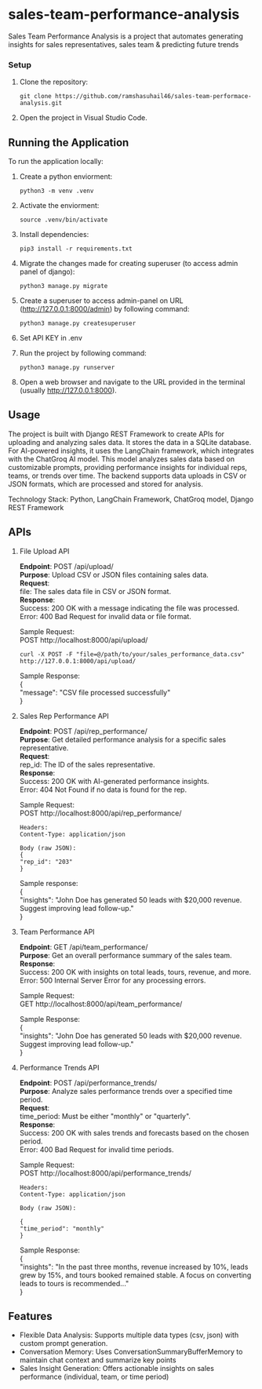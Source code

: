 # sales-team-performance-analysis

Sales Team Performance Analysis is a project that automates generating insights for sales representatives, sales team & predicting future trends

### Setup

1. Clone the repository:
   ```
   git clone https://github.com/ramshasuhail46/sales-team-performace-analysis.git
   ```

2. Open the project in Visual Studio Code.

## Running the Application

To run the application locally:

1. Create a python enviorment:
   ```
   python3 -m venv .venv 
   ```
2. Activate the enviorment:
   ```
   source .venv/bin/activate
   ```
3. Install dependencies:
   ```
   pip3 install -r requirements.txt
   ```
4. Migrate the changes made for creating superuser (to access admin panel of django):
   ```
   python3 manage.py migrate
   ```
5. Create a superuser to access admin-panel on URL (http://127.0.0.1:8000/admin) by following command:
   ```
   python3 manage.py createsuperuser
   ```
6. Set API KEY in .env 

7. Run the project by following command:
   ```
   python3 manage.py runserver
   ```

8. Open a web browser and navigate to the URL provided in the terminal (usually http://127.0.0.1:8000).

## Usage

The project is built with Django REST Framework to create APIs for uploading and analyzing sales data. It stores the data in a SQLite database. For AI-powered insights, it uses the LangChain framework, which integrates with the ChatGroq AI model. This model analyzes sales data based on customizable prompts, providing performance insights for individual reps, teams, or trends over time. The backend supports data uploads in CSV or JSON formats, which are processed and stored for analysis.

Technology Stack:
    Python, 
    LangChain Framework, 
    ChatGroq model, 
    Django REST Framework

## APIs 

1. File Upload API

    **Endpoint**: POST /api/upload/  
    **Purpose**: Upload CSV or JSON files containing sales data.  
    **Request**:  
      file: The sales data file in CSV or JSON format.  
    **Response**:  
        Success: 200 OK with a message indicating the file was processed.  
        Error: 400 Bad Request for invalid data or file format.  

    Sample Request:  
    POST http://localhost:8000/api/upload/  

    ```
    curl -X POST -F "file=@/path/to/your/sales_performance_data.csv" http://127.0.0.1:8000/api/upload/
    ```
    Sample Response:  
    {  
        "message": "CSV file processed successfully"  
    }  

    

2. Sales Rep Performance API

    **Endpoint**: POST /api/rep_performance/  
    **Purpose**: Get detailed performance analysis for a specific sales representative.  
    **Request**:  
        rep_id: The ID of the sales representative.  
    **Response**:  
        Success: 200 OK with AI-generated performance insights.  
        Error: 404 Not Found if no data is found for the rep.  

    Sample Request:  
    POST http://localhost:8000/api/rep_performance/  
    ```  
    Headers:
    Content-Type: application/json

    Body (raw JSON):
    {
    "rep_id": "203"
    }

    ```
    Sample response:   
    {  
        "insights": "John Doe has generated 50 leads with $20,000 revenue. Suggest improving lead follow-up."  
    }  


3. Team Performance API

    **Endpoint**: GET /api/team_performance/  
    **Purpose**: Get an overall performance summary of the sales team.  
    **Response**:  
        Success: 200 OK with insights on total leads, tours, revenue, and more.  
        Error: 500 Internal Server Error for any processing errors.  

    Sample Request:  
    GET http://localhost:8000/api/team_performance/  

    Sample Response:  
    {  
        "insights": "John Doe has generated 50 leads with $20,000 revenue. Suggest improving lead follow-up."  
    }  



4. Performance Trends API  

    **Endpoint**: POST /api/performance_trends/  
    **Purpose**: Analyze sales performance trends over a specified time period.  
    **Request**:  
        time_period: Must be either "monthly" or "quarterly".  
    **Response**:  
        Success: 200 OK with sales trends and forecasts based on the chosen period.  
        Error: 400 Bad Request for invalid time periods.  
    
    Sample Request:  
    POST http://localhost:8000/api/performance_trends/  

    ```
    Headers:
    Content-Type: application/json

    Body (raw JSON):

    {
    "time_period": "monthly"
    }
    ```
    Sample Response:  
    {  
        "insights": "In the past three months, revenue increased by 10%, leads grew by 15%, and tours booked remained stable. A focus on converting leads to tours is recommended..."  
    }  


## Features

- Flexible Data Analysis: Supports multiple data types (csv, json) with custom prompt generation.  
- Conversation Memory: Uses ConversationSummaryBufferMemory to maintain chat context and summarize key points
- Sales Insight Generation: Offers actionable insights on sales performance (individual, team, or time period)

